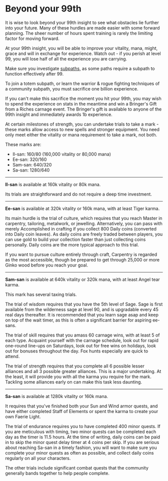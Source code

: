 # Beyond your 99th

It is wise to look beyond your 99th insight to see what obstacles lie further into your future. Many of these hurdles are made easier with some forward planning. The sheer number of hours spent training is rarely the limiting factor for moving forward.

At your 99th insight, you will be able to improve your vitality, mana, might, grace and will in exchange for experience. Watch out - if you perish at level 99, you will lose half of all the experience you are carrying.

Make sure you investigate [subpaths](character/community-subpath.md), as some paths require a subpath to function effectively after 99.

To join a totem subpath, or learn the warrior & rogue fighting techniques of a community subpath, you must sacrifice one billion experience.

If you can't make this sacrifice the moment you hit your 99th, you may wish to spend the experience on stats in the meantime and win a Bringer's Gift from a Riches carnage event. The Bringer's gift is available to anyone of the 99th insight and immediately awards 1b experience.

At certain milestones of strength, you can undertake trials to take a mark - these marks allow access to new spells and stronger equipment. You need only meet either the vitality or mana requirement to take a mark, not both.

These marks are:

- Il-san: 160/80 (160,000 vitality or 80,000 mana)
- Ee-san: 320/160
- Sam-san: 640/320
- Sa-san: 1280/640

---

**Il-san** is available at 160k vitality or 80k mana.

Its trials are straightforward and do not require a deep time investment.

---

**Ee-san** is available at 320k vitality or 160k mana, with at least Tiger karma.

Its main hurdle is the trial of culture, which requires that you reach Master in carpentry, tailoring, metalwork, or jewelling. Alternatively, you can pass with merely Accomplished in crafting if you collect 800 Daily coins (converted into Daily coin leaves). As daily coins are freely traded between players, you can use gold to build your collection faster than just collecting coins personally. Daily coins are the more typical approach to this trial.

If you want to pursue culture entirely through craft, Carpentry is regarded as the most accessible, though be prepared to get through 25,000 or more Ginko wood before you reach your goal.

---

**Sam-san** is available at 640k vitality or 320k mana, with at least Angel tear karma.

This mark has several taxing trials.

The trial of wisdom requires that you have the 5th level of Sage. Sage is first available from the wilderness sage at level 90, and is upgradable every 45 real days thereafter. It is recommended that you learn sage asap and keep on top of the wait timer, as this is often a significant barrier for aspiring ee-sans.

The trial of skill requires that you amass 60 carnage wins, with at least 5 of each type. Acquaint yourself with the carnage schedule, look out for rapid one-round line-ups on Saturdays, look out for free wins on holidays, look out for bonuses throughout the day. Fox hunts especially are quick to attend.

The trial of strength requires that you complete all 6 possible lesser alliances and all 3 possible greater alliances. This is a major undertaking. At the least, it will provide you with all the karma you require for the mark. Tackling some alliances early on can make this task less daunting.

---

**Sa-san** is available at 1280k vitality or 160k mana.

It requires that you've finished both your Sun and Wind armor quests, and have either completed Staff of Elements or spent the karma to create your own Faerie Light.

The trial of endurance requires you to have completed 400 minor quests. If you are meticulous with timing, two minor quests can be completed each day as the timer is 11.5 hours. At the time of writing, daily coins can be paid in to skip the minor quest delay timer at 4 coins per skip. If you are serious about reaching Sa-san in a timely fashion, you will want to make sure you complete your minor quests as often as possible, and collect daily coins regularly on all your characters.

The other trials include significant combat quests that the community generally bands together to help people complete.
